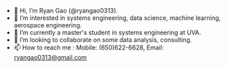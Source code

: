 - 👋 Hi, I’m Ryan Gao (@ryangao0313).
- 👀 I’m interested in systems engineering, data science, machine learning, aerospace engineering.
- 🌱 I’m currently a master's student in systems engineering at UVA.
- 💞️ I’m looking to collaborate on some data analysis, consulting.
- 📫 How to reach me : Mobile: (650)622-6628, Email: ryangao0313@gmail.com

<!---
ryangao0313/ryangao0313 is a ✨ special ✨ repository because its `README.md` (this file) appears on your GitHub profile.
You can click the Preview link to take a look at your changes.
--->
